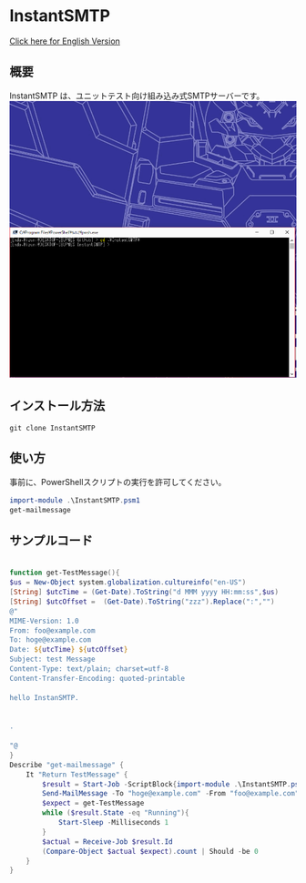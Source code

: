 # InstantSMTP

[Click here for English Version](Readme.md)

## 概要
InstantSMTP は、ユニットテスト向け組み込み式SMTPサーバーです。
![demo](\document\demo.gif)

## インストール方法

```
git clone InstantSMTP

```

## 使い方

事前に、PowerShellスクリプトの実行を許可してください。
```PowerShell
import-module .\InstantSMTP.psm1
get-mailmessage
``` 

## サンプルコード

```PowerShell:Get-MailMessage.Tests.ps1

function get-TestMessage(){
$us = New-Object system.globalization.cultureinfo("en-US")
[String] $utcTime = (Get-Date).ToString("d MMM yyyy HH:mm:ss",$us)
[String] $utcOffset =  (Get-Date).ToString("zzz").Replace(":","")
@"
MIME-Version: 1.0
From: foo@example.com
To: hoge@example.com
Date: ${utcTime} ${utcOffset}
Subject: test Message
Content-Type: text/plain; charset=utf-8
Content-Transfer-Encoding: quoted-printable

hello InstanSMTP.


.

"@
}
Describe "get-mailmessage" {
    It "Return TestMessage" {
        $result = Start-Job -ScriptBlock{import-module .\InstantSMTP.psm1;get-mailmessage;}
        Send-MailMessage -To "hoge@example.com" -From "foo@example.com" -SmtpServer "127.0.0.1" -Subject "test Message" -Body "hello InstanSMTP." -Encoding UTF8   
        $expect = get-TestMessage
        while ($result.State -eq "Running"){
            Start-Sleep -Milliseconds 1
        }
        $actual = Receive-Job $result.Id
        (Compare-Object $actual $expect).count | Should -be 0
    }
}


```
